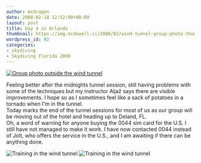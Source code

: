 ```yaml
---
author: mcdragon
date: 2008-02-18 12:52:00+00:00
layout: post
title: Day 4 in Orlando
thumbnail: https://img.mcdowell.si/2008/02/wind-tunnel-group-photo-thumb.jpg
wordpress_id: 92
categories:
- skydiving
- Skydiving Florida 2008
---
```


[![Group photo outside the wind tunnel](https://img.mcdowell.si/2008/02/wind-tunnel-group-photo.jpg "Group photo outside the wind tunnel - Click to enlarge")](https://img.mcdowell.si/2008/02/wind-tunnel-group-photo-large.jpg)

Feeling better after the midnights tunnel session, still having problems with some of the techniques but my instructor Aljaž says there are visible improvements. I hope so as I sometimes feel like a sack of potatoes in a tornado when I'm in the tunnel.  
Today marks the end of the tunnel sessions for most of us as our group will be moving out of the hotel and heading up to Deland, FL.  
Oh, a word of warning for anyone buying the 0044 sim card for the U.S. I still have not managed to make it work. I have now contacted 0044 instead of Jolt, who offers the service in the U.S., and I am awaiting if there can be anything done.

![Training in the wind tunnel](https://img.mcdowell.si/2008/02/wind-tunnel-training1.jpg "Training in the wind tunnel")
![Training in the wind tunnel](https://img.mcdowell.si/2008/02/wind-tunnel-training2.jpg "Training in the wind tunnel")
